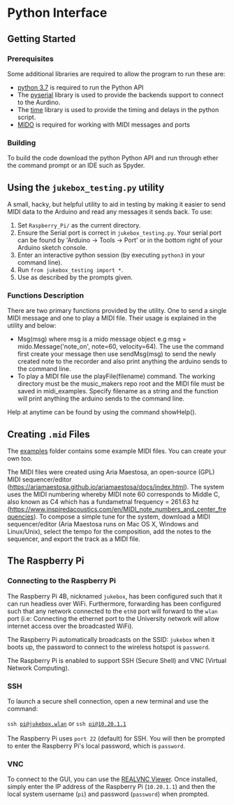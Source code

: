 # Python Interface

## Getting Started

### Prerequisites
Some additional libraries are required to allow the program to run these are:

- [python 3.7](https://www.python.org/downloads/release/python-370/) is required to run the Python API
- The [pyserial](https://pyserial.readthedocs.io/en/latest/pyserial.html) library is used to provide the backends support to connect to the Aurdino.
- The [time](https://docs.python.org/3/library/time.html#module-time) library is used to provide the timing and delays in the python script.
- [MIDO](https://mido.readthedocs.io/en/latest/#) is required for working with MIDI messages and ports

### Building
To build the code download the python Python API and run through ether the command prompt or an IDE such as Spyder.

## Using the `jukebox_testing.py` utility

A small, hacky, but helpful utility to aid in testing by making it easier to send MIDI data to the Arduino and read any messages it sends back. To use:
1. Set `Raspberry_Pi/` as the current directory.
2. Ensure the Serial port is correct in `jukebox_testing.py`. Your serial port can be found by 'Arduino -> Tools -> Port' or in the bottom right of your Arduino sketch console. 
3. Enter an interactive python session (by executing `python3` in your command line).
4. Run `from jukebox_testing import *`.
5. Use as described by the prompts given.

### Functions Description  
There are two primary functions provided by the utility. One to send a single MIDI message and one to play a MIDI file. Their usage is explained in the utility and below:

- Msg(msg) where msg is a mido message object e.g msg = mido.Message('note_on', note=60, velocity=64). The use the command first create your message then use sendMsg(msg) to send the newly created note to the recorder and also print anything the arduino sends to the command line.
- To play a MIDI file use the playFile(filename) command. The working directory must  be the music_makers repo root and the MIDI file must be saved in  midi_examples. Specify filename as a string and the function will print anything the arduino sends to the command line.

Help at anytime can be found by using the command showHelp().

## Creating `.mid` Files

The [examples](midi_examples) folder contains some example MIDI files. You can create your own too.

The MIDI files were created using Aria Maestosa, an open-source (GPL) MIDI sequencer/editor (https://ariamaestosa.github.io/ariamaestosa/docs/index.html). The system uses the MIDI numbering whereby MIDI note 60 corresponds to Middle C, also known as C4 which has a fundametnal frequency = 261.63 hz (https://www.inspiredacoustics.com/en/MIDI_note_numbers_and_center_frequencies). To compose a simple tune for the system, download a MIDI sequencer/editor (Aria Maestosa runs on Mac OS X, Windows and Linux/Unix), select the tempo for the composition, add the notes to the sequencer, and export the track as a MIDI file. 

## The Raspberry Pi
### Connecting to the Raspberry Pi

The Raspberry Pi 4B, nicknamed <code>jukebox</code>, has been configured such that it can run headless over WiFi. Furthermore, forwarding has been configured such that any network connected to the <code>eth0</code> port will forward to the <code>wlan</code> port (i.e: Connecting the ethernet port to the University network will allow internet access over the broadcasted WiFi).

The Raspberry Pi automatically broadcasts on the SSID: <code>jukebox</code> when it boots up, the password to connect to the wireless hotspot is <code>password</code>.

The Raspberry Pi is enabled to support SSH (Secure Shell) and VNC (Virtual Network Computing).

### SSH

To launch a secure shell connection, open a new terminal and use the command:
<br></br>
<code>ssh pi@jukebox.wlan</code> or <code>ssh pi@10.20.1.1</code>
<br></br>
The Raspberry Pi uses <code>port 22</code> (default) for SSH. You will then be prompted to enter the Raspberry Pi's local password, which is <code>password</code>. 

### VNC

To connect to the GUI, you can use the <a href="https://www.realvnc.com/en/connect/download/viewer/">REALVNC Viewer</a>. Once installed, simply enter the IP address of the Raspberry Pi (<code>10.20.1.1</code>) and then the local system username (<code>pi</code>) and password (<code>password</code>) when prompted.

